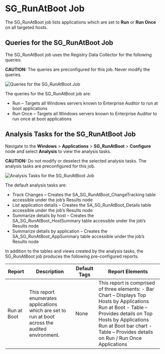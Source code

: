 # SG_RunAtBoot Job

The SG_RunAtBoot job lists applications which are set to **Run** or **Run Once** on all targeted
hosts.

## Queries for the SG_RunAtBoot Job

The SG_RunAtBoot job uses the Registry Data Collector for the following queries:

**CAUTION:** The queries are preconfigured for this job. Never modify the queries.

![Queries for the SG_RunAtBoot Job](/img/product_docs/accessanalyzer/11.6/accessanalyzer/solutions/windows/applications/runatbootqueries.webp)

The queries for the SG_RunAtBoot job are:

- Run – Targets all Windows servers known to Enterprise Auditor to run at boot applications
- Run Once – Targets all Windows servers known to Enterprise Auditor to run once at boot
  applications

## Analysis Tasks for the SG_RunAtBoot Job

Navigate to the **Windows** > **Applications** > **SG_RunAtBoot** > **Configure** node and select
**Analysis** to view the analysis tasks.

**CAUTION:** Do not modify or deselect the selected analysis tasks. The analysis tasks are
preconfigured for this job.

![Analysis Tasks for the SG_RunAtBoot Job](/img/product_docs/accessanalyzer/11.6/accessanalyzer/solutions/windows/applications/runatbootanalysis.webp)

The default analysis tasks are:

- Track Changes – Creates the SA_SG_RunAtBoot_ChangeTracking table accessible under the job’s
  Results node
- List application details – Creates the SA_SG_RunAtBoot_Details table accessible under the job’s
  Results node
- Summarize details by host – Creates the SA_SG_RunAtBoot_HostSummary table accessible under the
  job’s Results node
- Summarize details by application – Creates the SA_SG_RunAtBoot_AppSummary table accessible under
  the job’s Results node

In addition to the tables and views created by the analysis tasks, the SG_RunAtBoot job produces the
following pre-configured reports.

| Report      | Description                                                                                      | Default Tags | Report Elements                                                                                                                                                                                                                                  |
| ----------- | ------------------------------------------------------------------------------------------------ | ------------ | ------------------------------------------------------------------------------------------------------------------------------------------------------------------------------------------------------------------------------------------------ |
| Run at Boot | This report enumerates applications which are set to run at boot across the audited environment. | None         | This report is comprised of three elements: - Bar Chart – Displays Top Hosts by Applications Run at Boot - Table – Provides details on Top Hosts by Applications Run at Boot bar chart - Table – Provides details on Run / Run Once Applications |
